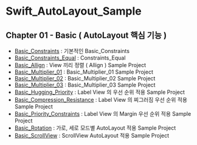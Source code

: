 # Swift_AutoLayout_Sample

## Chapter 01 - Basic ( AutoLayout 핵심 기능 )
- [Basic_Constraints](https://github.com/hkdong0694/Swift_AutoLayout_Sample/blob/master/Basic_1_Constraints_1/Basic_1_Constraints_1/Base.lproj/Main.storyboard) : 기본적인 Basic_Constraints
- [Basic_Constraints_Equal](https://github.com/hkdong0694/Swift_AutoLayout_Sample/blob/master/Basic_2_Constraints_Equal/Basic_2_Constraints_Equal/Base.lproj/Main.storyboard) : Constraints_Equal
- [Basic_Allign](https://github.com/hkdong0694/Swift_AutoLayout_Sample/blob/master/Basic_Allign/Basic_Allign/Base.lproj/Main.storyboard) : View 끼리 정렬 ( Allign ) Sample Project
- [Basic_Multiplier_01](https://github.com/hkdong0694/Swift_AutoLayout_Sample/blob/master/Basic_Multiplier_01/Basic_Multiplier_01/Base.lproj/Main.storyboard) : Basic_Multiplier_01 Sample Project
- [Basic_Multiplier_02](https://github.com/hkdong0694/Swift_AutoLayout_Sample/blob/master/Basic_Multiplier_02/Basic_Multiplier_02/Base.lproj/Main.storyboard) : Basic_Multiplier_02 Sample Project
- [Basic_Multiplier_03](https://github.com/hkdong0694/Swift_AutoLayout_Sample/blob/master/Basic_Multiplier_03/Basic_Multiplier_03/Base.lproj/Main.storyboard) : Basic_Multiplier_03 Sample Project
- [Basic_Hugging_Priority](https://github.com/hkdong0694/Swift_AutoLayout_Sample/blob/master/Basic_Hugging_priority/Basic_Hugging_priority/Base.lproj/Main.storyboard) : Label View 의 우선 순위 적용 Sample Project
- [Basic_Compression_Resistance](https://github.com/hkdong0694/Swift_AutoLayout_Sample/blob/master/Basic_Compression_Resistance/Basic_Compression_Resistance/Base.lproj/Main.storyboard) : Label View 의 찌그러짐 우선 순위 적용 Sample Project
- [Basic_Priority_Constraints](https://github.com/hkdong0694/Swift_AutoLayout_Sample/blob/master/Basic_Priority_Constraints/Basic_Priority_Constraints/Base.lproj/Main.storyboard) : Label View 의 Margin 우선 순위 적용 Sample Project
- [Basic_Rotation](https://github.com/hkdong0694/Swift_AutoLayout_Sample/blob/master/Basic_Rotation/Basic_Rotation/Base.lproj/Main.storyboard) : 가로, 세로 모드별 AutoLayout 적용 Sample Project
- [Basic_ScrollView](https://github.com/hkdong0694/Swift_AutoLayout_Sample/blob/master/Basic_ScrollView/Basic_ScrollView/Base.lproj/Main.storyboard) : ScrollView AutoLayout 적용 Sample Project

